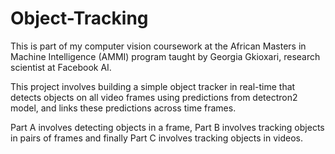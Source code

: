 # Object-Tracking

This is part of my computer vision coursework at the African Masters in Machine Intelligence (AMMI) program taught by Georgia Gkioxari, research scientist at Facebook AI.

This project involves building a simple object tracker in real-time that detects objects on all video frames using predictions from detectron2 model, and links these predictions across time frames.

Part A involves detecting objects in a frame, Part B involves tracking objects in pairs of frames and finally Part C involves tracking objects in videos.
